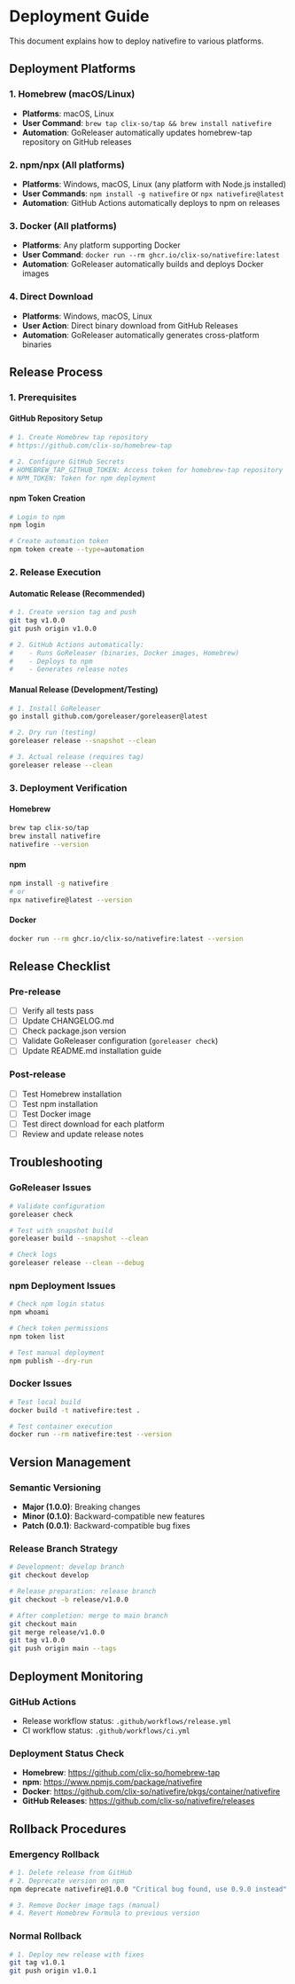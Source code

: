 # Deployment Guide

This document explains how to deploy nativefire to various platforms.

## Deployment Platforms

### 1. Homebrew (macOS/Linux)
- **Platforms**: macOS, Linux
- **User Command**: `brew tap clix-so/tap && brew install nativefire`
- **Automation**: GoReleaser automatically updates homebrew-tap repository on GitHub releases

### 2. npm/npx (All platforms)
- **Platforms**: Windows, macOS, Linux (any platform with Node.js installed)
- **User Commands**: `npm install -g nativefire` or `npx nativefire@latest`
- **Automation**: GitHub Actions automatically deploys to npm on releases

### 3. Docker (All platforms)
- **Platforms**: Any platform supporting Docker
- **User Command**: `docker run --rm ghcr.io/clix-so/nativefire:latest`
- **Automation**: GoReleaser automatically builds and deploys Docker images

### 4. Direct Download
- **Platforms**: Windows, macOS, Linux
- **User Action**: Direct binary download from GitHub Releases
- **Automation**: GoReleaser automatically generates cross-platform binaries

## Release Process

### 1. Prerequisites

#### GitHub Repository Setup
```bash
# 1. Create Homebrew tap repository
# https://github.com/clix-so/homebrew-tap

# 2. Configure GitHub Secrets
# HOMEBREW_TAP_GITHUB_TOKEN: Access token for homebrew-tap repository
# NPM_TOKEN: Token for npm deployment
```

#### npm Token Creation
```bash
# Login to npm
npm login

# Create automation token
npm token create --type=automation
```

### 2. Release Execution

#### Automatic Release (Recommended)
```bash
# 1. Create version tag and push
git tag v1.0.0
git push origin v1.0.0

# 2. GitHub Actions automatically:
#    - Runs GoReleaser (binaries, Docker images, Homebrew)
#    - Deploys to npm
#    - Generates release notes
```

#### Manual Release (Development/Testing)
```bash
# 1. Install GoReleaser
go install github.com/goreleaser/goreleaser@latest

# 2. Dry run (testing)
goreleaser release --snapshot --clean

# 3. Actual release (requires tag)
goreleaser release --clean
```

### 3. Deployment Verification

#### Homebrew
```bash
brew tap clix-so/tap
brew install nativefire
nativefire --version
```

#### npm
```bash
npm install -g nativefire
# or
npx nativefire@latest --version
```

#### Docker
```bash
docker run --rm ghcr.io/clix-so/nativefire:latest --version
```

## Release Checklist

### Pre-release
- [ ] Verify all tests pass
- [ ] Update CHANGELOG.md
- [ ] Check package.json version
- [ ] Validate GoReleaser configuration (`goreleaser check`)
- [ ] Update README.md installation guide

### Post-release
- [ ] Test Homebrew installation
- [ ] Test npm installation
- [ ] Test Docker image
- [ ] Test direct download for each platform
- [ ] Review and update release notes

## Troubleshooting

### GoReleaser Issues
```bash
# Validate configuration
goreleaser check

# Test with snapshot build
goreleaser build --snapshot --clean

# Check logs
goreleaser release --clean --debug
```

### npm Deployment Issues
```bash
# Check npm login status
npm whoami

# Check token permissions
npm token list

# Test manual deployment
npm publish --dry-run
```

### Docker Issues
```bash
# Test local build
docker build -t nativefire:test .

# Test container execution
docker run --rm nativefire:test --version
```

## Version Management

### Semantic Versioning
- **Major (1.0.0)**: Breaking changes
- **Minor (0.1.0)**: Backward-compatible new features
- **Patch (0.0.1)**: Backward-compatible bug fixes

### Release Branch Strategy
```bash
# Development: develop branch
git checkout develop

# Release preparation: release branch
git checkout -b release/v1.0.0

# After completion: merge to main branch
git checkout main
git merge release/v1.0.0
git tag v1.0.0
git push origin main --tags
```

## Deployment Monitoring

### GitHub Actions
- Release workflow status: `.github/workflows/release.yml`
- CI workflow status: `.github/workflows/ci.yml`

### Deployment Status Check
- **Homebrew**: https://github.com/clix-so/homebrew-tap
- **npm**: https://www.npmjs.com/package/nativefire
- **Docker**: https://github.com/clix-so/nativefire/pkgs/container/nativefire
- **GitHub Releases**: https://github.com/clix-so/nativefire/releases

## Rollback Procedures

### Emergency Rollback
```bash
# 1. Delete release from GitHub
# 2. Deprecate version on npm
npm deprecate nativefire@1.0.0 "Critical bug found, use 0.9.0 instead"

# 3. Remove Docker image tags (manual)
# 4. Revert Homebrew Formula to previous version
```

### Normal Rollback
```bash
# 1. Deploy new release with fixes
git tag v1.0.1
git push origin v1.0.1
```